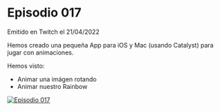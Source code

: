 # Episodio 017

Emitido en Twitch el 21/04/2022 

Hemos creado una pequeña App para iOS y Mac (usando Catalyst) para jugar con animaciones.

Hemos visto: 
- Animar una imágen rotando
- Animar nuestro Rainbow

[![Episodio 017](http://img.youtube.com/vi/hGuOG67hk6c/0.jpg)](https://youtu.be/hGuOG67hk6c)
